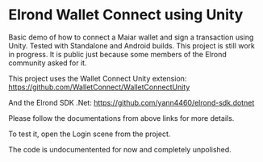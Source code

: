 # Elrond Wallet Connect using Unity

Basic demo of how to connect a Maiar wallet and sign a transaction using Unity. Tested with Standalone and Android builds.
This project is still work in progress. It is public just because some members of the Elrond community asked for it.

This project uses the Wallet Connect Unity extension:
https://github.com/WalletConnect/WalletConnectUnity

And the Elrond SDK .Net:
https://github.com/yann4460/elrond-sdk.dotnet

Please follow the documentations from above links for more details.

To test it, open the Login scene from the project.

The code is undocumentented for now and completely unpolished. 
